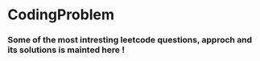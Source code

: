 # CodingProblem

### Some of the most intresting leetcode questions, approch and its solutions is mainted here !
